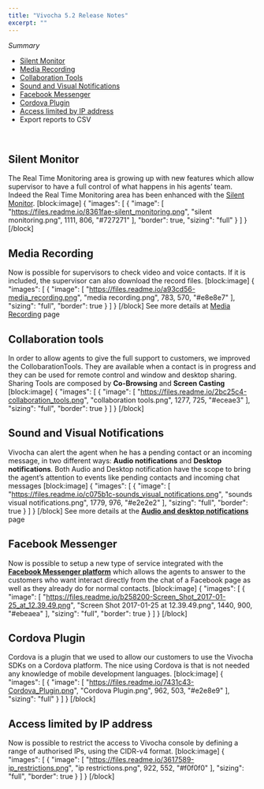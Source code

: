 ```yaml
---
title: "Vivocha 5.2 Release Notes"
excerpt: ""
---
```

*Summary*

* [Silent Monitor](#section-silent-monitor)
* [Media Recording](#section-media-recording)
* [Collaboration Tools](#section-collaboration-tools)
* [Sound and Visual Notifications](#section-sound-and-visual-notifications)
* [Facebook Messenger](#section-facebook-messenger)
* [Cordova Plugin](#section-cordova-plugin)
* [Access limited by IP address](#section-access-limited-by-ip-address)
* Export reports to CSV

<br>

## Silent Monitor

The Real Time Monitoring area is growing up with new features which allow supervisor to have a full control of what happens in his agents’ team. Indeed the Real Time Monitoring area has been enhanced with the [Silent Monitor](doc:realtime-tools#section-silent-monitor).
[block:image]
{
  "images": [
    {
      "image": [
        "https://files.readme.io/8361fae-silent_monitoring.png",
        "silent monitoring.png",
        1111,
        806,
        "#727271"
      ],
      "border": true,
      "sizing": "full"
    }
  ]
}
[/block]
## Media Recording

Now is possible for supervisors to check video and voice contacts. If it is included, the supervisor can also download the record files. 
[block:image]
{
  "images": [
    {
      "image": [
        "https://files.readme.io/a93cd56-media_recording.png",
        "media recording.png",
        783,
        570,
        "#e8e8e7"
      ],
      "sizing": "full",
      "border": true
    }
  ]
}
[/block]
See more details at [Media Recording](doc:media-recording) page

## Collaboration tools 

In order to allow agents to give the full support to customers, we improved the CollobarationTools.
They are available when a contact is in progress and they can be used for remote control and window and desktop sharing. Sharing Tools are composed by **Co-Browsing** and **Screen Casting**
[block:image]
{
  "images": [
    {
      "image": [
        "https://files.readme.io/2bc25c4-collaboration_tools.png",
        "collaboration tools.png",
        1277,
        725,
        "#eceae3"
      ],
      "sizing": "full",
      "border": true
    }
  ]
}
[/block]
## Sound and Visual Notifications

Vivocha can alert the agent when he has a pending contact or an incoming message, in two different ways: **Audio notifications** and **Desktop notifications**. Both Audio and Desktop notification have the scope to bring the agent’s attention to events like pending contacts and incoming chat messages
[block:image]
{
  "images": [
    {
      "image": [
        "https://files.readme.io/c075b1c-sounds_visual_notifications.png",
        "sounds visual notifications.png",
        1779,
        976,
        "#e2e2e2"
      ],
      "sizing": "full",
      "border": true
    }
  ]
}
[/block]
See more details at the **[Audio and desktop notifications](doc:notifications)** page

## Facebook Messenger

Now is possible to setup a new type of service integrated with the **[Facebook Messenger platform](doc:facebook-messenger)** which allows the agents to answer to the customers who want interact directly from the chat of a Facebook page as well as they already do for normal contacts.
[block:image]
{
  "images": [
    {
      "image": [
        "https://files.readme.io/b258200-Screen_Shot_2017-01-25_at_12.39.49.png",
        "Screen Shot 2017-01-25 at 12.39.49.png",
        1440,
        900,
        "#ebeaea"
      ],
      "sizing": "full",
      "border": true
    }
  ]
}
[/block]
## Cordova Plugin

Cordova is a plugin that we used to allow our customers to use the Vivocha SDKs on a Cordova platform. The nice using Cordova is that is not needed any knowledge of mobile development languages.
[block:image]
{
  "images": [
    {
      "image": [
        "https://files.readme.io/7431c43-Cordova_Plugin.png",
        "Cordova Plugin.png",
        962,
        503,
        "#e2e8e9"
      ],
      "sizing": "full"
    }
  ]
}
[/block]
## Access limited by IP address

Now is possible to restrict the access to Vivocha console by defining a range of authorised IPs, using the CIDR-v4 format.
[block:image]
{
  "images": [
    {
      "image": [
        "https://files.readme.io/3617589-ip_restrictions.png",
        "ip restrictions.png",
        922,
        552,
        "#f0f0f0"
      ],
      "sizing": "full",
      "border": true
    }
  ]
}
[/block]